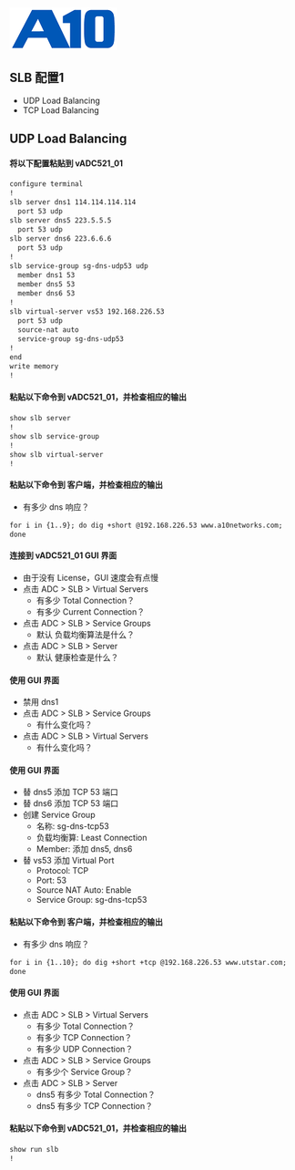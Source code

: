 ![](/Images/A10-NewLogos-Blue-NoReg-RGB-50.png)

## SLB 配置1
 + UDP Load Balancing
 + TCP Load Balancing

## UDP Load Balancing
#### 将以下配置粘贴到 vADC521_01
```
configure terminal
!
slb server dns1 114.114.114.114
  port 53 udp
slb server dns5 223.5.5.5
  port 53 udp
slb server dns6 223.6.6.6
  port 53 udp
!
slb service-group sg-dns-udp53 udp
  member dns1 53
  member dns5 53
  member dns6 53
!
slb virtual-server vs53 192.168.226.53
  port 53 udp
  source-nat auto
  service-group sg-dns-udp53
!
end
write memory
!
```

#### 粘贴以下命令到 vADC521_01，并检查相应的输出
```
show slb server
!
show slb service-group
!
show slb virtual-server
!
```

#### 粘贴以下命令到 客户端，并检查相应的输出
+ 有多少 dns 响应？
```
for i in {1..9}; do dig +short @192.168.226.53 www.a10networks.com; done

```

#### 连接到 vADC521_01 GUI 界面
+ 由于没有 License，GUI 速度会有点慢
+ 点击 ADC > SLB > Virtual Servers
  + 有多少 Total Connection？
  + 有多少 Current Connection？
+ 点击 ADC > SLB > Service Groups
  + 默认 负载均衡算法是什么？
+ 点击 ADC > SLB > Server
  + 默认 健康检查是什么？
 
#### 使用 GUI 界面
+ 禁用 dns1
+ 点击 ADC > SLB > Service Groups
  + 有什么变化吗？
+ 点击 ADC > SLB > Virtual Servers
  + 有什么变化吗？

#### 使用 GUI 界面
+ 替 dns5 添加 TCP 53 端口
+ 替 dns6 添加 TCP 53 端口
+ 创建 Service Group
  + 名称: sg-dns-tcp53
  + 负载均衡算: Least Connection
  + Member: 添加 dns5, dns6
+ 替 vs53 添加 Virtual Port
  + Protocol: TCP
  + Port: 53
  + Source NAT Auto: Enable
  + Service Group: sg-dns-tcp53

#### 粘贴以下命令到 客户端，并检查相应的输出
+ 有多少 dns 响应？
```
for i in {1..10}; do dig +short +tcp @192.168.226.53 www.utstar.com; done

```

#### 使用 GUI 界面
+ 点击 ADC > SLB > Virtual Servers
  + 有多少 Total Connection？
  + 有多少 TCP Connection？
  + 有多少 UDP Connection？
+ 点击 ADC > SLB > Service Groups
  + 有多少个 Service Group？
+ 点击 ADC > SLB > Server
  + dns5 有多少 Total Connection？
  + dns5 有多少 TCP Connection？

#### 粘贴以下命令到 vADC521_01，并检查相应的输出
```
show run slb
!
```

